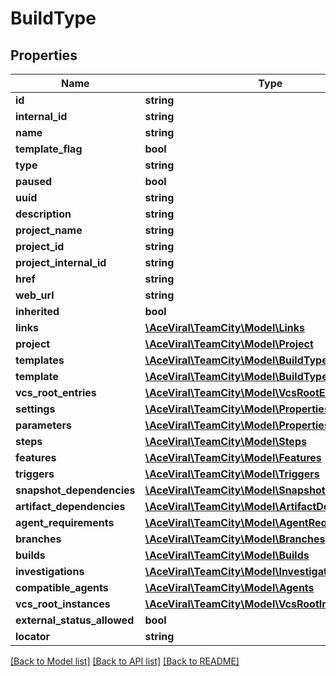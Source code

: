 # BuildType

## Properties
Name | Type | Description | Notes
------------ | ------------- | ------------- | -------------
**id** | **string** |  | [optional] 
**internal_id** | **string** |  | [optional] 
**name** | **string** |  | [optional] 
**template_flag** | **bool** |  | [optional] 
**type** | **string** |  | [optional] 
**paused** | **bool** |  | [optional] 
**uuid** | **string** |  | [optional] 
**description** | **string** |  | [optional] 
**project_name** | **string** |  | [optional] 
**project_id** | **string** |  | [optional] 
**project_internal_id** | **string** |  | [optional] 
**href** | **string** |  | [optional] 
**web_url** | **string** |  | [optional] 
**inherited** | **bool** |  | [optional] 
**links** | [**\AceViral\TeamCity\Model\Links**](Links.md) |  | [optional] 
**project** | [**\AceViral\TeamCity\Model\Project**](Project.md) |  | [optional] 
**templates** | [**\AceViral\TeamCity\Model\BuildTypes**](BuildTypes.md) |  | [optional] 
**template** | [**\AceViral\TeamCity\Model\BuildType**](BuildType.md) |  | [optional] 
**vcs_root_entries** | [**\AceViral\TeamCity\Model\VcsRootEntries**](VcsRootEntries.md) |  | [optional] 
**settings** | [**\AceViral\TeamCity\Model\Properties**](Properties.md) |  | [optional] 
**parameters** | [**\AceViral\TeamCity\Model\Properties**](Properties.md) |  | [optional] 
**steps** | [**\AceViral\TeamCity\Model\Steps**](Steps.md) |  | [optional] 
**features** | [**\AceViral\TeamCity\Model\Features**](Features.md) |  | [optional] 
**triggers** | [**\AceViral\TeamCity\Model\Triggers**](Triggers.md) |  | [optional] 
**snapshot_dependencies** | [**\AceViral\TeamCity\Model\SnapshotDependencies**](SnapshotDependencies.md) |  | [optional] 
**artifact_dependencies** | [**\AceViral\TeamCity\Model\ArtifactDependencies**](ArtifactDependencies.md) |  | [optional] 
**agent_requirements** | [**\AceViral\TeamCity\Model\AgentRequirements**](AgentRequirements.md) |  | [optional] 
**branches** | [**\AceViral\TeamCity\Model\Branches**](Branches.md) |  | [optional] 
**builds** | [**\AceViral\TeamCity\Model\Builds**](Builds.md) |  | [optional] 
**investigations** | [**\AceViral\TeamCity\Model\Investigations**](Investigations.md) |  | [optional] 
**compatible_agents** | [**\AceViral\TeamCity\Model\Agents**](Agents.md) |  | [optional] 
**vcs_root_instances** | [**\AceViral\TeamCity\Model\VcsRootInstances**](VcsRootInstances.md) |  | [optional] 
**external_status_allowed** | **bool** |  | [optional] 
**locator** | **string** |  | [optional] 

[[Back to Model list]](../README.md#documentation-for-models) [[Back to API list]](../README.md#documentation-for-api-endpoints) [[Back to README]](../README.md)


